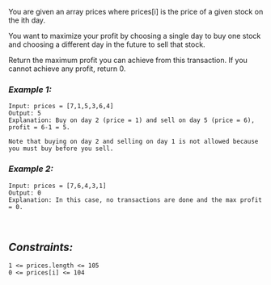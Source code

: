 You are given an array prices where prices[i] is the price of a given stock on the ith day.

You want to maximize your profit by choosing a single day to buy one stock and choosing a different day in the future to sell that stock.

Return the maximum profit you can achieve from this transaction. If you cannot achieve any profit, return 0.

### **_Example 1:_**

    Input: prices = [7,1,5,3,6,4]
    Output: 5
    Explanation: Buy on day 2 (price = 1) and sell on day 5 (price = 6), profit = 6-1 = 5.

    Note that buying on day 2 and selling on day 1 is not allowed because you must buy before you sell.

### **_Example 2:_**

    Input: prices = [7,6,4,3,1]
    Output: 0
    Explanation: In this case, no transactions are done and the max profit = 0.

<br>

## **_Constraints:_**

    1 <= prices.length <= 105
    0 <= prices[i] <= 104
